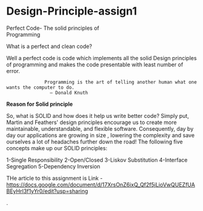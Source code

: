 # Design-Principle-assign1


Perfect Code- The solid principles of   
                                                Programming
						
						
What is a perfect and clean code?

Well  a perfect code is code which implements all the solid Design principles of programming and makes the code presentable with least number of error. 

                  Programming is the art of telling another human what one wants the computer to do.
                    — Donald Knuth

                                                       

**Reason for Solid principle**

So, what is SOLID and how does it help us write better code? Simply put, Martin and Feathers' design principles encourage us to create more maintainable, understandable, and flexible software.
 Consequently, day by day our applications are growing in size , lowering  the complexity and save ourselves a lot of headaches further down the road!
The following five concepts make up our SOLID principles:

1-Single Responsibility
2-Open/Closed
3-Liskov Substitution
4-Interface Segregation
5-Dependency Inversion


THe article to this assignment is 
Link - https://docs.google.com/document/d/17XrsOnZ6ixQ_Qf2f5jLioVwQUEZfUABEyHrI3f1yYr0/edit?usp=sharing






.
